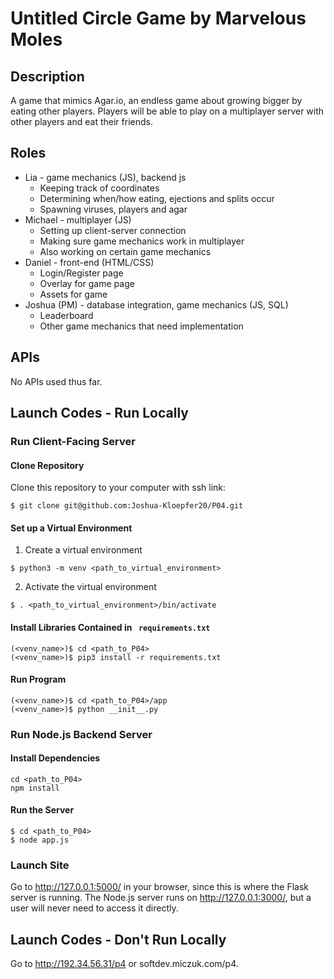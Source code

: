 # Untitled Circle Game by Marvelous Moles

## Description
A game that mimics Agar.io, an endless game about growing bigger by eating other players.  Players will be able to play on a multiplayer server with other players and eat their friends.

## Roles
* Lia - game mechanics (JS), backend
js
  * Keeping track of coordinates
  * Determining when/how eating, ejections and splits occur
  * Spawning viruses, players and agar
* Michael - multiplayer (JS)
  * Setting up client-server connection
  * Making sure game mechanics work in multiplayer
  * Also working on certain game mechanics
* Daniel - front-end (HTML/CSS)
  * Login/Register page
  * Overlay for game page
  * Assets for game
* Joshua (PM) - database integration, game mechanics (JS, SQL)
  * Leaderboard
  * Other game mechanics that need implementation

## APIs
No APIs used thus far.

## Launch Codes - Run Locally
### Run Client-Facing Server
#### Clone Repository

Clone this repository to your computer with ssh link:
```
$ git clone git@github.com:Joshua-Kloepfer20/P04.git
```

#### Set up a Virtual Environment

1. Create a virtual environment
  ```
  $ python3 -m venv <path_to_virtual_environment>
  ```

2. Activate the virtual environment
  ```
  $ . <path_to_virtual_environment>/bin/activate
  ```

#### Install Libraries Contained in ``` requirements.txt```

```
(<venv_name>)$ cd <path_to_P04>
(<venv_name>)$ pip3 install -r requirements.txt
```

#### Run Program

```
(<venv_name>)$ cd <path_to_P04>/app
(<venv_name>)$ python __init__.py
```
### Run Node.js Backend Server
#### Install Dependencies

```
cd <path_to_P04>
npm install
```
#### Run the Server

```
$ cd <path_to_P04>
$ node app.js
```
### Launch Site

Go to http://127.0.0.1:5000/ in your browser, since this is where the Flask server is running.
The Node.js server runs on http://127.0.0.1:3000/, but a user will never need to access it directly.

## Launch Codes - Don't Run Locally

Go to http://192.34.56.31/p4 or softdev.miczuk.com/p4.
